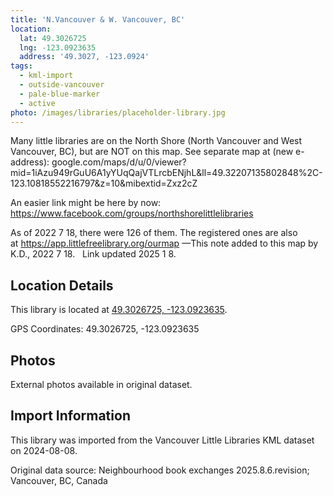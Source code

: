 ```yaml
---
title: 'N.Vancouver & W. Vancouver, BC'
location:
  lat: 49.3026725
  lng: -123.0923635
  address: '49.3027, -123.0924'
tags:
  - kml-import
  - outside-vancouver
  - pale-blue-marker
  - active
photo: /images/libraries/placeholder-library.jpg
---
```

Many little libraries are on the North Shore (North Vancouver and West Vancouver, BC), 
but are NOT on this map. 
 See separate map at (new e-address):
google.com/maps/d/u/0/viewer?mid=1iAzu949rGuU6A1yYUqQajVTLrcbENjhL&ll=49.32207135802848%2C-123.10818552216797&z=10&mibextid=Zxz2cZ 

An easier link might be here by now:
https://www.facebook.com/groups/northshorelittlelibraries

As of 2022 7 18, there were 126 of them.
 The registered ones are also at https://app.littlefreelibrary.org/ourmap
 —This note added to this map by K.D., 
2022 7 18.   Link updated 2025 1 8.

## Location Details

This library is located at [49.3026725, -123.0923635](https://www.google.com/maps?q=49.3026725,-123.0923635).

GPS Coordinates: 49.3026725, -123.0923635

## Photos

External photos available in original dataset.

## Import Information

This library was imported from the Vancouver Little Libraries KML dataset on 2024-08-08.

Original data source: Neighbourhood book exchanges 2025.8.6.revision; Vancouver, BC, Canada
